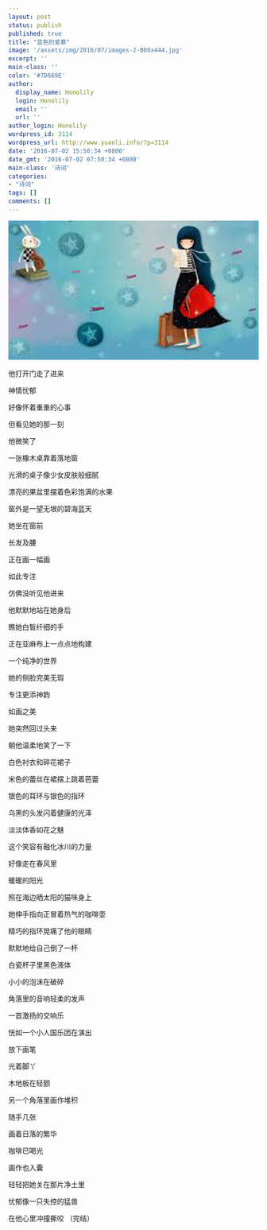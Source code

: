 ```yaml
---
layout: post
status: publish
published: true
title: "蓝色的爱慕"
image: '/assets/img/2016/07/images-2-800x444.jpg'
excerpt: ''
main-class: ''
color: '#7D669E'
author:
  display_name: Honolily
  login: Honolily
  email: ''
  url: ''
author_login: Honolily
wordpress_id: 3114
wordpress_url: http://www.yuanli.info/?p=3114
date: '2016-07-02 15:50:34 +0800'
date_gmt: '2016-07-02 07:50:34 +0800'
main-class: '诗词'
categories:
- "诗词"
tags: []
comments: []
---
```

[![蓝色的爱慕](/assets/img/2016/07/images-2-800x444.jpg "蓝色的爱慕")](/assets/img/2016/07/images-2.jpg)

他打开门走了进来

神情忧郁

好像怀着重重的心事

但看见她的那一刻

他微笑了

一张橡木桌靠着落地窗

光滑的桌子像少女皮肤般细腻

漂亮的果盆里摆着色彩饱满的水果

窗外是一望无垠的碧海蓝天

她坐在窗前

长发及腰

正在画一幅画

如此专注

仿佛没听见他进来

他默默地站在她身后

瞧她白皙纤细的手

正在亚麻布上一点点地构建

一个纯净的世界

她的侧脸完美无瑕

专注更添神韵

如画之美

她突然回过头来

朝他温柔地笑了一下

白色衬衣和碎花裙子

米色的蕾丝在裙摆上跳着芭蕾

银色的耳环与银色的指环

乌黑的头发闪着健康的光泽

淡淡体香如花之魅

这个笑容有融化冰川的力量

好像走在春风里

暖暖的阳光

照在海边晒太阳的猫咪身上

她伸手指向正冒着热气的咖啡壶

精巧的指环晃痛了他的眼睛

默默地给自己倒了一杯

白瓷杯子里黑色液体

小小的泡沫在破碎

角落里的音响轻柔的发声

一首激扬的交响乐

恍如一个小人国乐团在演出

放下画笔

光着脚丫

木地板在轻颤

另一个角落里画作堆积

随手几张

画着日落的繁华

咖啡已喝光

画作也入囊

轻轻把她关在那片净土里

忧郁像一只失控的猛兽

在他心里冲撞撕咬
（完结）
